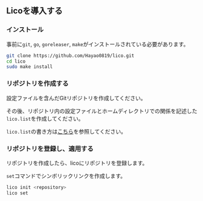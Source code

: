 ## Licoを導入する

### インストール

事前に`git`, `go`, `goreleaser`, `make`がインストールされている必要があります。

```bash
git clone https://github.com/Hayao0819/lico.git
cd lico
sudo make install
```

### リポジトリを作成する

設定ファイルを含んだGitリポジトリを作成してください。

その後、リポジトリ内の設定ファイルとホームディレクトリでの関係を記述した`lico.list`を作成してください。

`lico.list`の書き方は[こちら](./config.md)を参照してください。



### リポジトリを登録し、適用する

リポジトリを作成したら、licoにリポジトリを登録します。

`set`コマンドでシンボリックリンクを作成します。

```bash
lico init <repository>
lico set
```
